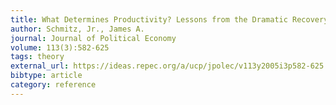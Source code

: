 ```yaml
---
title: What Determines Productivity? Lessons from the Dramatic Recovery of the U.S. and Canadian Iron Ore Industries Following Their Early 1980s Crisis
author: Schmitz, Jr., James A.
journal: Journal of Political Economy
volume: 113(3):582-625
tags: theory
external_url: https://ideas.repec.org/a/ucp/jpolec/v113y2005i3p582-625.html
bibtype: article
category: reference
---
```

